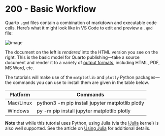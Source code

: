 # 200 - Basic Workflow

Quarto ```.qmd``` files contain a combination of markdown and executable code cells. Here’s what it might look like in VS Code to edit and preview a ```.qmd``` file:

![image](https://user-images.githubusercontent.com/1499433/199030032-56451e02-9ecb-4546-8837-e9060e1ec94a.png)

The document on the left is *rendered* into the HTML version you see on the right. This is the basic model for Quarto publishing—take a source document and render it to a variety of [output formats](https://quarto.org/docs/output-formats/all-formats.html), including HTML, PDF, MS Word, etc.

The tutorials will make use of the ```matplotlib``` and ```plotly``` Python packages—the commands you can use to install them are given in the table below.

| Platform | Commands |
| -- | -- |
| Mac/Linux	| python3 -m pip install jupyter matplotlib plotly |
| Windows	| py -m pip install jupyter matplotlib plotly|

**Note** that while this tutorial uses Python, using Julia (via the [IJulia](https://julialang.github.io/IJulia.jl/stable/) kernel) is also well supported. See the article on [Using Julia](https://quarto.org/docs/computations/julia.html) for additional details.
